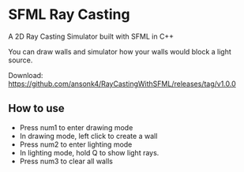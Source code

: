 # SFML Ray Casting

A 2D Ray Casting Simulator built with SFML in C++

You can draw walls and simulator how your walls would block a light source.

Download: https://github.com/ansonk4/RayCastingWithSFML/releases/tag/v1.0.0

## How to use
 
 - Press num1 to enter drawing mode
 - In drawing mode, left click to create a wall
 - Press num2 to enter lighting mode
 - In lighting mode, hold Q to show light rays.
 - Press num3 to clear all walls
 